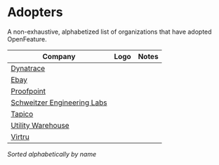 # Adopters

A non-exhaustive, alphabetized list of organizations that have adopted OpenFeature.

| Company                                           | Logo       | Notes |
| ------------------------------------------------- | ---------- | :---: |
| [Dynatrace](https://www.dynatrace.com)            |            |       |
| [Ebay](https://www.ebay.com)                      |            |       |
| [Proofpoint](https://www.proofpoint.com)          |            |       |
| [Schweitzer Engineering Labs](https://selinc.com) |            |       |
| [Tapico](https://tapico.io)                       |            |       |
| [Utility Warehouse](https://uw.co.uk)             |            |       |
| [Virtru](https://www.virtru.com)                  |            |       |

_Sorted alphabetically by name_
